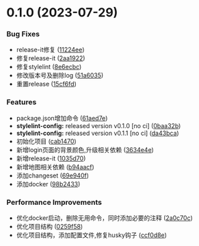# 0.1.0 (2023-07-29)

### Bug Fixes

- release-it修复 ([11224ee](http://139.129.6.48//szsl/liuchengjin-project/commits/11224ee99ef6c7bd5d6529580ff27fd042a805d8))
- 修复release-it ([2aa1922](http://139.129.6.48//szsl/liuchengjin-project/commits/2aa19224b9d8a26b9ed6d77a43e5b21d444d71a1))
- 修复stylelint ([8e6ecbc](http://139.129.6.48//szsl/liuchengjin-project/commits/8e6ecbc4977368eed1b032e8125b58abe9a6c590))
- 修改版本号及删除log ([51a6035](http://139.129.6.48//szsl/liuchengjin-project/commits/51a60352310e6cf72696efb946c7696b2768eab5))
- 重置release ([15cf6fd](http://139.129.6.48//szsl/liuchengjin-project/commits/15cf6fd33bec708f29bee776c1db8270ba38a5a1))

### Features

- package.json增加命令 ([61aed7e](http://139.129.6.48//szsl/liuchengjin-project/commits/61aed7e8439a987470b95379a0af4d17ddf1d1ad))
- **stylelint-config:** released version v0.1.0 [no ci] ([0baa32b](http://139.129.6.48//szsl/liuchengjin-project/commits/0baa32b0997aee060d7b15753d8f85da3a51721b))
- **stylelint-config:** released version v0.1.1 [no ci] ([da43bca](http://139.129.6.48//szsl/liuchengjin-project/commits/da43bcafaf833dd18441a0005b5f07b4c442c60c))
- 初始化项目 ([cab1470](http://139.129.6.48//szsl/liuchengjin-project/commits/cab1470ef561f3b7854b56d96b882c83a1e3c9da))
- 新增login页面的背景颜色,升级相关依赖 ([3634e4e](http://139.129.6.48//szsl/liuchengjin-project/commits/3634e4e6f954aa73cac9b0d9d2a8e32e837fa679))
- 新增release-it ([1035d70](http://139.129.6.48//szsl/liuchengjin-project/commits/1035d70a4d750ea3fe1c810b86a0491cd175205b))
- 新增地图相关依赖 ([b94aacf](http://139.129.6.48//szsl/liuchengjin-project/commits/b94aacf4971d8f1c9a6c353932c0e12d4223b7c7))
- 添加changeset ([69e940f](http://139.129.6.48//szsl/liuchengjin-project/commits/69e940f4889dd41f5689cbd651534a794106a5d3))
- 添加docker ([98b2433](http://139.129.6.48//szsl/liuchengjin-project/commits/98b24332928b4fae7e5b4ba716fda9633022341e))

### Performance Improvements

- 优化docker启动，删除无用命令，同时添加必要的注释 ([2a0c70c](http://139.129.6.48//szsl/liuchengjin-project/commits/2a0c70ca441134671b65e38e23ac9a60d66da2f5))
- 优化项目结构 ([0259f58](http://139.129.6.48//szsl/liuchengjin-project/commits/0259f58e7d8f237b10ecfd4eeb12ee646e8a845c))
- 优化项目结构，添加配置文件,修复husky钩子 ([ccf0d8e](http://139.129.6.48//szsl/liuchengjin-project/commits/ccf0d8e80eaa9745a5ec0b71d53d76bfd83cd3c1))
